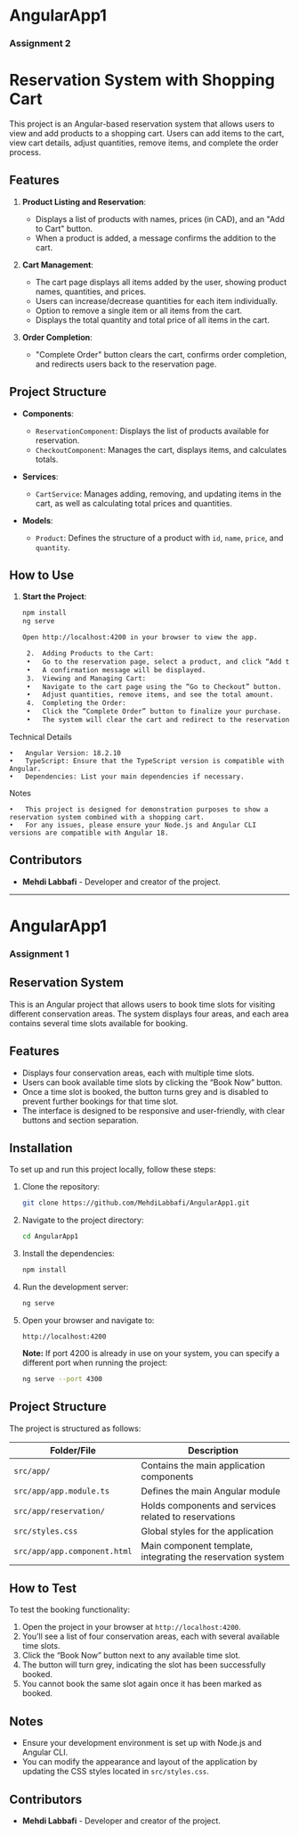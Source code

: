 # AngularApp1
### Assignment 2

# Reservation System with Shopping Cart

This project is an Angular-based reservation system that allows users to view and add products to a shopping cart. Users can add items to the cart, view cart details, adjust quantities, remove items, and complete the order process.

## Features

1. **Product Listing and Reservation**:
   - Displays a list of products with names, prices (in CAD), and an "Add to Cart" button.
   - When a product is added, a message confirms the addition to the cart.

2. **Cart Management**:
   - The cart page displays all items added by the user, showing product names, quantities, and prices.
   - Users can increase/decrease quantities for each item individually.
   - Option to remove a single item or all items from the cart.
   - Displays the total quantity and total price of all items in the cart.

3. **Order Completion**:
   - "Complete Order" button clears the cart, confirms order completion, and redirects users back to the reservation page.

## Project Structure

- **Components**:
  - `ReservationComponent`: Displays the list of products available for reservation.
  - `CheckoutComponent`: Manages the cart, displays items, and calculates totals.

- **Services**:
  - `CartService`: Manages adding, removing, and updating items in the cart, as well as calculating total prices and quantities.

- **Models**:
  - `Product`: Defines the structure of a product with `id`, `name`, `price`, and `quantity`.

## How to Use

1. **Start the Project**:
   ```bash
   npm install
   ng serve

   Open http://localhost:4200 in your browser to view the app.

	2.	Adding Products to the Cart:
	•	Go to the reservation page, select a product, and click “Add to Cart”.
	•	A confirmation message will be displayed.
	3.	Viewing and Managing Cart:
	•	Navigate to the cart page using the “Go to Checkout” button.
	•	Adjust quantities, remove items, and see the total amount.
	4.	Completing the Order:
	•	Click the “Complete Order” button to finalize your purchase.
	•	The system will clear the cart and redirect to the reservation page.

Technical Details

	•	Angular Version: 18.2.10
	•	TypeScript: Ensure that the TypeScript version is compatible with Angular.
	•	Dependencies: List your main dependencies if necessary.

Notes

	•	This project is designed for demonstration purposes to show a reservation system combined with a shopping cart.
	•	For any issues, please ensure your Node.js and Angular CLI versions are compatible with Angular 18.

 ## Contributors

- **Mehdi Labbafi** - Developer and creator of the project.

-------------------------------------------------------------------------------------------------------------------------
# AngularApp1
### Assignment 1

## Reservation System

This is an Angular project that allows users to book time slots for visiting different conservation areas. The system displays four areas, and each area contains several time slots available for booking.

## Features

- Displays four conservation areas, each with multiple time slots.
- Users can book available time slots by clicking the “Book Now” button.
- Once a time slot is booked, the button turns grey and is disabled to prevent further bookings for that time slot.
- The interface is designed to be responsive and user-friendly, with clear buttons and section separation.

## Installation

To set up and run this project locally, follow these steps:

1. Clone the repository:
   ```bash
   git clone https://github.com/MehdiLabbafi/AngularApp1.git
   ```

2. Navigate to the project directory:
   ```bash
   cd AngularApp1
   ```

3. Install the dependencies:
   ```bash
   npm install
   ```

4. Run the development server:
   ```bash
   ng serve
   ```

5. Open your browser and navigate to:
   ```
   http://localhost:4200
   ```
   **Note:** If port 4200 is already in use on your system, you can specify a different port when running the project:
   ```bash
   ng serve --port 4300
   ```

## Project Structure

The project is structured as follows:

| Folder/File              | Description                                        |
|--------------------------|----------------------------------------------------|
| `src/app/`                | Contains the main application components           |
| `src/app/app.module.ts`   | Defines the main Angular module                    |
| `src/app/reservation/`    | Holds components and services related to reservations|
| `src/styles.css`          | Global styles for the application                  |
| `src/app/app.component.html` | Main component template, integrating the reservation system|

## How to Test

To test the booking functionality:

1. Open the project in your browser at `http://localhost:4200`.
2. You’ll see a list of four conservation areas, each with several available time slots.
3. Click the “Book Now” button next to any available time slot.
4. The button will turn grey, indicating the slot has been successfully booked.
5. You cannot book the same slot again once it has been marked as booked.

## Notes

- Ensure your development environment is set up with Node.js and Angular CLI.
- You can modify the appearance and layout of the application by updating the CSS styles located in `src/styles.css`.

## Contributors

- **Mehdi Labbafi** - Developer and creator of the project.
